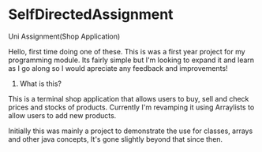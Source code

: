 # SelfDirectedAssignment
Uni Assignment(Shop Application)

Hello, first time doing one of these. This is was a first year project for my programming module. Its fairly simple but I'm looking to expand it and learn as I go along
so I would apreciate any feedback and improvements!


1. What is this?

This is a terminal shop application that allows users to buy, sell and check prices and stocks of products. Currently I'm revamping it using Arraylists to allow users
to add new products.

Initially this was mainly a project to demonstrate the use for classes, arrays and other java concepts, It's gone slightly beyond that since then.

